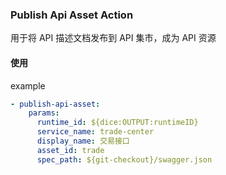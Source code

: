 ### Publish Api Asset Action

用于将 API 描述文档发布到 API 集市，成为 API 资源

#### 使用

example

```yml
- publish-api-asset:
    params:
      runtime_id: ${dice:OUTPUT:runtimeID}
      service_name: trade-center
      display_name: 交易接口
      asset_id: trade
      spec_path: ${git-checkout}/swagger.json
```
